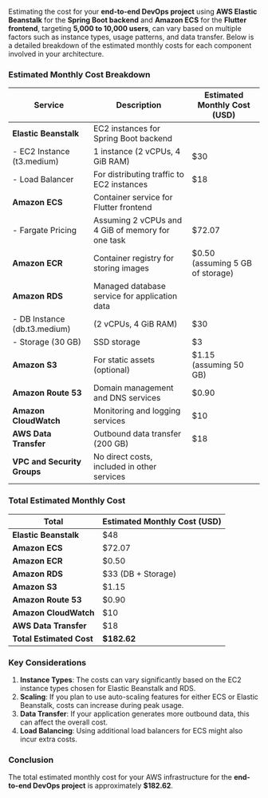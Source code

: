 Estimating the cost for your **end-to-end DevOps project** using **AWS Elastic Beanstalk** for the **Spring Boot backend** and **Amazon ECS** for the **Flutter frontend**, targeting **5,000 to 10,000 users**, can vary based on multiple factors such as instance types, usage patterns, and data transfer. Below is a detailed breakdown of the estimated monthly costs for each component involved in your architecture.

### **Estimated Monthly Cost Breakdown**

| **Service**                         | **Description**                                          | **Estimated Monthly Cost (USD)** |
|-------------------------------------|---------------------------------------------------------|-----------------------------------|
| **Elastic Beanstalk**               | EC2 instances for Spring Boot backend                   |                                   |
| - EC2 Instance (t3.medium)          | 1 instance (2 vCPUs, 4 GiB RAM)                        | $30                                |
| - Load Balancer                     | For distributing traffic to EC2 instances               | $18                                |
| **Amazon ECS**                      | Container service for Flutter frontend                  |                                   |
| - Fargate Pricing                   | Assuming 2 vCPUs and 4 GiB of memory for one task      | $72.07                             |
| **Amazon ECR**                      | Container registry for storing images                   | $0.50 (assuming 5 GB of storage) |
| **Amazon RDS**                      | Managed database service for application data            |                                   |
| - DB Instance (db.t3.medium)       | (2 vCPUs, 4 GiB RAM)                                   | $30                                |
| - Storage (30 GB)                  | SSD storage                                            | $3                                 |
| **Amazon S3**                       | For static assets (optional)                            | $1.15 (assuming 50 GB)           |
| **Amazon Route 53**                | Domain management and DNS services                      | $0.90                              |
| **Amazon CloudWatch**               | Monitoring and logging services                         | $10                                 |
| **AWS Data Transfer**               | Outbound data transfer (200 GB)                        | $18                                 |
| **VPC and Security Groups**         | No direct costs, included in other services            |                                   |

### **Total Estimated Monthly Cost**

| **Total**                           | **Estimated Monthly Cost (USD)** |
|-------------------------------------|-----------------------------------|
| **Elastic Beanstalk**               | $48                              |
| **Amazon ECS**                      | $72.07                           |
| **Amazon ECR**                      | $0.50                            |
| **Amazon RDS**                      | $33 (DB + Storage)              |
| **Amazon S3**                       | $1.15                            |
| **Amazon Route 53**                | $0.90                            |
| **Amazon CloudWatch**               | $10                              |
| **AWS Data Transfer**               | $18                              |
| **Total Estimated Cost**            | **$182.62**                      |

### **Key Considerations**
1. **Instance Types**: The costs can vary significantly based on the EC2 instance types chosen for Elastic Beanstalk and RDS.
2. **Scaling**: If you plan to use auto-scaling features for either ECS or Elastic Beanstalk, costs can increase during peak usage.
3. **Data Transfer**: If your application generates more outbound data, this can affect the overall cost.
4. **Load Balancing**: Using additional load balancers for ECS might also incur extra costs.

### **Conclusion**
The total estimated monthly cost for your AWS infrastructure for the **end-to-end DevOps project** is approximately **$182.62**. 
